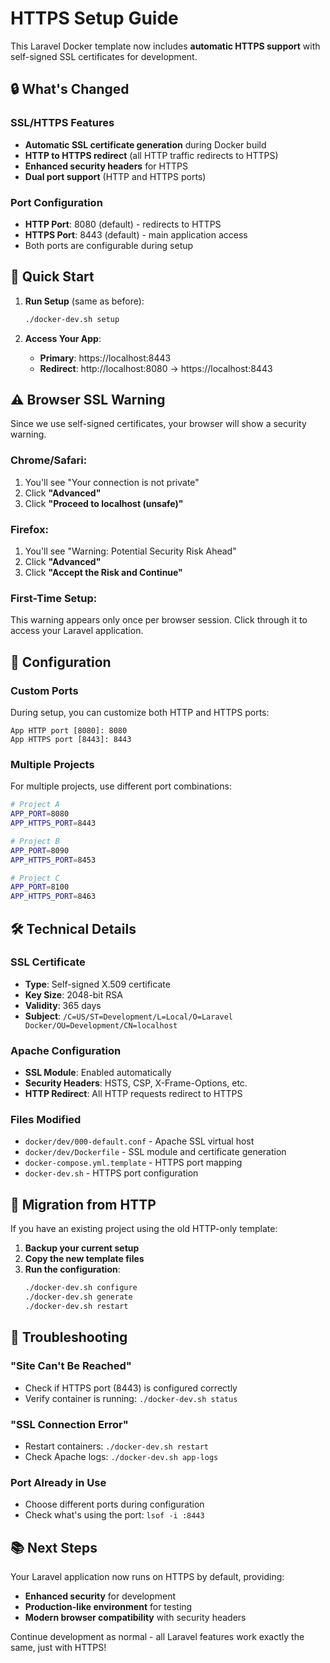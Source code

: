 # HTTPS Setup Guide

This Laravel Docker template now includes **automatic HTTPS support** with self-signed SSL certificates for development.

## 🔒 What's Changed

### SSL/HTTPS Features
- **Automatic SSL certificate generation** during Docker build
- **HTTP to HTTPS redirect** (all HTTP traffic redirects to HTTPS)
- **Enhanced security headers** for HTTPS
- **Dual port support** (HTTP and HTTPS ports)

### Port Configuration
- **HTTP Port**: 8080 (default) - redirects to HTTPS
- **HTTPS Port**: 8443 (default) - main application access
- Both ports are configurable during setup

## 🚀 Quick Start

1. **Run Setup** (same as before):
   ```bash
   ./docker-dev.sh setup
   ```

2. **Access Your App**:
   - **Primary**: https://localhost:8443
   - **Redirect**: http://localhost:8080 → https://localhost:8443

## ⚠️ Browser SSL Warning

Since we use self-signed certificates, your browser will show a security warning.

### Chrome/Safari:
1. You'll see "Your connection is not private"
2. Click **"Advanced"**
3. Click **"Proceed to localhost (unsafe)"**

### Firefox:
1. You'll see "Warning: Potential Security Risk Ahead"
2. Click **"Advanced"**
3. Click **"Accept the Risk and Continue"**

### First-Time Setup:
This warning appears only once per browser session. Click through it to access your Laravel application.

## 🔧 Configuration

### Custom Ports
During setup, you can customize both HTTP and HTTPS ports:
```
App HTTP port [8080]: 8080
App HTTPS port [8443]: 8443
```

### Multiple Projects
For multiple projects, use different port combinations:
```bash
# Project A
APP_PORT=8080
APP_HTTPS_PORT=8443

# Project B  
APP_PORT=8090
APP_HTTPS_PORT=8453

# Project C
APP_PORT=8100
APP_HTTPS_PORT=8463
```

## 🛠️ Technical Details

### SSL Certificate
- **Type**: Self-signed X.509 certificate
- **Key Size**: 2048-bit RSA
- **Validity**: 365 days
- **Subject**: `/C=US/ST=Development/L=Local/O=Laravel Docker/OU=Development/CN=localhost`

### Apache Configuration
- **SSL Module**: Enabled automatically
- **Security Headers**: HSTS, CSP, X-Frame-Options, etc.
- **HTTP Redirect**: All HTTP requests redirect to HTTPS

### Files Modified
- `docker/dev/000-default.conf` - Apache SSL virtual host
- `docker/dev/Dockerfile` - SSL module and certificate generation
- `docker-compose.yml.template` - HTTPS port mapping
- `docker-dev.sh` - HTTPS port configuration

## 🔄 Migration from HTTP

If you have an existing project using the old HTTP-only template:

1. **Backup your current setup**
2. **Copy the new template files**
3. **Run the configuration**:
   ```bash
   ./docker-dev.sh configure
   ./docker-dev.sh generate
   ./docker-dev.sh restart
   ```

## 🐛 Troubleshooting

### "Site Can't Be Reached"
- Check if HTTPS port (8443) is configured correctly
- Verify container is running: `./docker-dev.sh status`

### "SSL Connection Error"
- Restart containers: `./docker-dev.sh restart`
- Check Apache logs: `./docker-dev.sh app-logs`

### Port Already in Use
- Choose different ports during configuration
- Check what's using the port: `lsof -i :8443`

## 📚 Next Steps

Your Laravel application now runs on HTTPS by default, providing:
- **Enhanced security** for development
- **Production-like environment** for testing
- **Modern browser compatibility** with security headers

Continue development as normal - all Laravel features work exactly the same, just with HTTPS! 